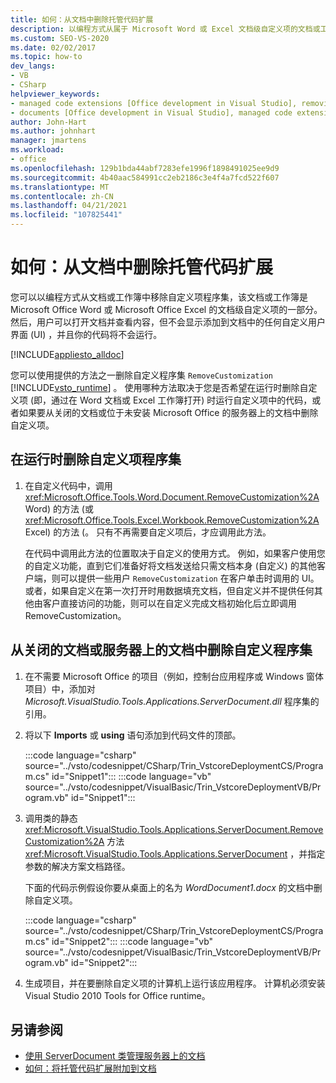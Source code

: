 ```yaml
---
title: 如何：从文档中删除托管代码扩展
description: 以编程方式从属于 Microsoft Word 或 Excel 文档级自定义项的文档或工作簿中删除自定义程序集。
ms.custom: SEO-VS-2020
ms.date: 02/02/2017
ms.topic: how-to
dev_langs:
- VB
- CSharp
helpviewer_keywords:
- managed code extensions [Office development in Visual Studio], removing
- documents [Office development in Visual Studio], managed code extensions
author: John-Hart
ms.author: johnhart
manager: jmartens
ms.workload:
- office
ms.openlocfilehash: 129b1bda44abf7283efe1996f1898491025ee9d9
ms.sourcegitcommit: 4b40aac584991cc2eb2186c3e4f4a7fcd522f607
ms.translationtype: MT
ms.contentlocale: zh-CN
ms.lasthandoff: 04/21/2021
ms.locfileid: "107825441"
---
```

# <a name="how-to-remove-managed-code-extensions-from-documents"></a>如何：从文档中删除托管代码扩展
  您可以以编程方式从文档或工作簿中移除自定义项程序集，该文档或工作簿是 Microsoft Office Word 或 Microsoft Office Excel 的文档级自定义项的一部分。 然后，用户可以打开文档并查看内容，但不会显示添加到文档中的任何自定义用户界面 (UI) ，并且你的代码将不会运行。

 [!INCLUDE[appliesto_alldoc](../vsto/includes/appliesto-alldoc-md.md)]

 您可以使用提供的方法之一删除自定义程序集 `RemoveCustomization` [!INCLUDE[vsto_runtime](../vsto/includes/vsto-runtime-md.md)] 。 使用哪种方法取决于您是否希望在运行时删除自定义项 (即，通过在 Word 文档或 Excel 工作簿打开) 时运行自定义项中的代码，或者如果要从关闭的文档或位于未安装 Microsoft Office 的服务器上的文档中删除自定义项。

## <a name="to-remove-the-customization-assembly-at-run-time"></a>在运行时删除自定义项程序集

1. 在自定义代码中，调用 <xref:Microsoft.Office.Tools.Word.Document.RemoveCustomization%2A> Word) 的方法 (或 <xref:Microsoft.Office.Tools.Excel.Workbook.RemoveCustomization%2A> Excel) 的方法 (。 只有不再需要自定义项后，才应调用此方法。

     在代码中调用此方法的位置取决于自定义的使用方式。 例如，如果客户使用您的自定义功能，直到它们准备好将文档发送给只需文档本身 (自定义) 的其他客户端，则可以提供一些用户 `RemoveCustomization` 在客户单击时调用的 UI。 或者，如果自定义在第一次打开时用数据填充文档，但自定义并不提供任何其他由客户直接访问的功能，则可以在自定义完成文档初始化后立即调用 RemoveCustomization。

## <a name="to-remove-the-customization-assembly-from-a-closed-document-or-a-document-on-a-server"></a>从关闭的文档或服务器上的文档中删除自定义程序集

1. 在不需要 Microsoft Office 的项目（例如，控制台应用程序或 Windows 窗体项目）中，添加对 *Microsoft.VisualStudio.Tools.Applications.ServerDocument.dll* 程序集的引用。

2. 将以下 **Imports** 或 **using** 语句添加到代码文件的顶部。

     :::code language="csharp" source="../vsto/codesnippet/CSharp/Trin_VstcoreDeploymentCS/Program.cs" id="Snippet1":::
     :::code language="vb" source="../vsto/codesnippet/VisualBasic/Trin_VstcoreDeploymentVB/Program.vb" id="Snippet1":::

3. 调用类的静态 <xref:Microsoft.VisualStudio.Tools.Applications.ServerDocument.RemoveCustomization%2A> 方法 <xref:Microsoft.VisualStudio.Tools.Applications.ServerDocument> ，并指定参数的解决方案文档路径。

     下面的代码示例假设你要从桌面上的名为 *WordDocument1.docx* 的文档中删除自定义项。

     :::code language="csharp" source="../vsto/codesnippet/CSharp/Trin_VstcoreDeploymentCS/Program.cs" id="Snippet2":::
     :::code language="vb" source="../vsto/codesnippet/VisualBasic/Trin_VstcoreDeploymentVB/Program.vb" id="Snippet2":::

4. 生成项目，并在要删除自定义项的计算机上运行该应用程序。 计算机必须安装 Visual Studio 2010 Tools for Office runtime。

## <a name="see-also"></a>另请参阅
- [使用 ServerDocument 类管理服务器上的文档](../vsto/managing-documents-on-a-server-by-using-the-serverdocument-class.md)
- [如何：将托管代码扩展附加到文档](../vsto/how-to-attach-managed-code-extensions-to-documents.md)
